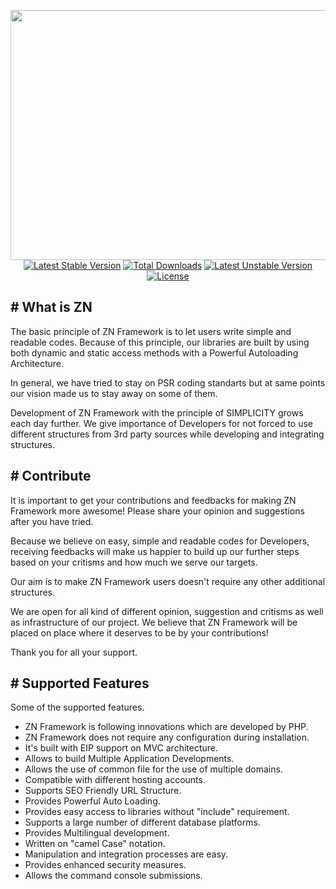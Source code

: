 <p align="center">
	<img width="800" height="400" src="https://cloud.teslaerp.com/tesla/Application/Resources/Uploads/znframework/gallery/zn/1513284150_zn800.jpg">
	<br>
	<a href="https://packagist.org/packages/znframework/multi-edition" rel="nofollow"><img src="https://camo.githubusercontent.com/d5ca72f952ddb3be7f0bda2c4d2de36d452cee29/68747470733a2f2f706f7365722e707567782e6f72672f7a6e6672616d65776f726b2f6d756c74692d65646974696f6e2f762f737461626c65" alt="Latest Stable Version" data-canonical-src="https://poser.pugx.org/znframework/multi-edition/v/stable" style="max-width:100%;"></a>
	<a href="https://packagist.org/packages/znframework/multi-edition" rel="nofollow"><img src="https://camo.githubusercontent.com/5b6af9949d0e62d6880d804275949a4cd7692660/68747470733a2f2f706f7365722e707567782e6f72672f7a6e6672616d65776f726b2f6d756c74692d65646974696f6e2f646f776e6c6f616473" alt="Total Downloads" data-canonical-src="https://poser.pugx.org/znframework/multi-edition/downloads" style="max-width:100%;"></a>
	<a href="https://packagist.org/packages/znframework/multi-edition" rel="nofollow"><img src="https://camo.githubusercontent.com/ab2df02dbf19412bb2f8503082487a18fa58b91c/68747470733a2f2f706f7365722e707567782e6f72672f7a6e6672616d65776f726b2f6d756c74692d65646974696f6e2f762f756e737461626c65" alt="Latest Unstable Version" data-canonical-src="https://poser.pugx.org/znframework/multi-edition/v/unstable" style="max-width:100%;"></a>
	<a href="https://packagist.org/packages/znframework/multi-edition" rel="nofollow"><img src="https://camo.githubusercontent.com/13cdfe8936fc10ca01dc0f00342e269d91358267/68747470733a2f2f706f7365722e707567782e6f72672f7a6e6672616d65776f726b2f6d756c74692d65646974696f6e2f6c6963656e7365" alt="License" data-canonical-src="https://poser.pugx.org/znframework/multi-edition/license" style="max-width:100%;"></a>
	<br>
</p>

<h2># What is ZN</h2>

<p>
The basic principle of ZN Framework is to let users write simple and readable codes. Because of this principle, our libraries are built by using both dynamic and static access methods with a Powerful Autoloading Architecture.

In general, we have tried to stay on PSR coding standarts but at same points our vision made us to stay away on some of them.

Development of ZN Framework with the principle of SIMPLICITY grows each day further. We give importance of Developers for not forced to use different structures from 3rd party sources while developing and integrating structures.
</p>

<h2># Contribute</h2>

<p>
It is important to get your contributions and feedbacks for making ZN Framework more awesome! Please share your opinion and suggestions after you have tried.

Because we believe on easy, simple and readable codes for Developers, receiving feedbacks will make us happier to build up our further steps based on your critisms and how much we serve our targets.

Our aim is to make ZN Framework users doesn't require any other additional structures.

We are open for all kind of different opinion, suggestion and critisms as well as infrastructure of our project. We believe that ZN Framework will be placed on place where it deserves to be by your contributions!

Thank you for all your support.
</p>

<h2># Supported Features</h2>

<p>Some of the supported features.</p>

<p>
<ul>
<li>ZN Framework is following innovations which are developed by PHP.</li>
<li>ZN Framework does not require any configuration during installation.</li>
<li>It's built with EIP support on MVC architecture.</li>
<li>Allows to build Multiple Application Developments.</li>
<li>Allows the use of common file for the use of multiple domains.</li>
<li>Compatible with different hosting accounts.</li>
<li>Supports SEO Friendly URL Structure.</li>
<li>Provides Powerful Auto Loading.</li>
<li>Provides easy access to libraries without "include" requirement.</li>
<li>Supports a large number of different database platforms.</li>
<li>Provides Multilingual development.</li>
<li>Written on "camel Case" notation.</li>
<li>Manipulation and integration processes are easy.</li>
<li>Provides enhanced security measures.</li>
<li>Allows the command console submissions.</li>
</ul>
</p>